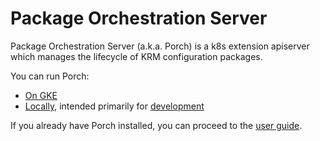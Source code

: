 # Package Orchestration Server

Package Orchestration Server (a.k.a. Porch) is a k8s extension apiserver
which manages the lifecycle of KRM configuration packages.

You can run Porch:

* [On GKE](../site/guides/porch-installation.md)
* [Locally](./docs/running-locally.md), intended primarily for [development](./docs/development.md)

If you already have Porch installed, you can proceed to the
[user guide](../site/guides/porch-user-guide.md).
